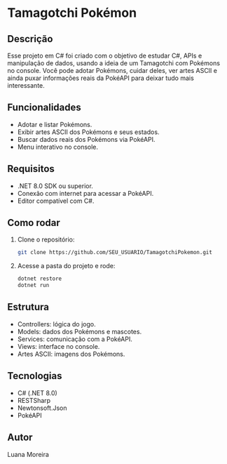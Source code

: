 # Tamagotchi Pokémon

## Descrição

Esse projeto em C# foi criado com o objetivo de estudar C#, APIs e manipulação de dados, usando a ideia de um Tamagotchi com Pokémons no console. Você pode adotar Pokémons, cuidar deles, ver artes ASCII e ainda puxar informações reais da PokéAPI para deixar tudo mais interessante.

## Funcionalidades

- Adotar e listar Pokémons.
- Exibir artes ASCII dos Pokémons e seus estados.
- Buscar dados reais dos Pokémons via PokéAPI.
- Menu interativo no console.

## Requisitos

- .NET 8.0 SDK ou superior.
- Conexão com internet para acessar a PokéAPI.
- Editor compatível com C#.

## Como rodar

1. Clone o repositório:

   ```bash
   git clone https://github.com/SEU_USUARIO/TamagotchiPokemon.git
   ```

2. Acesse a pasta do projeto e rode:

   ```bash
   dotnet restore
   dotnet run
   ```

## Estrutura

- Controllers: lógica do jogo.
- Models: dados dos Pokémons e mascotes.
- Services: comunicação com a PokéAPI.
- Views: interface no console.
- Artes ASCII: imagens dos Pokémons.

## Tecnologias

- C# (.NET 8.0)
- RESTSharp
- Newtonsoft.Json
- PokéAPI

## Autor

Luana Moreira
